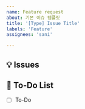 ```yaml
---
name: Feature request
about: 기본 이슈 템플릿
title: '[Type] Issue Title'
labels: 'Feature'
assignees: 'sani'

---
```



## 💡 Issues
<!-- 이슈에 대한 내용 설명 -->


## 📝 To-Do List
<!-- 해야 할 일들 -->
- [ ] To-Do
